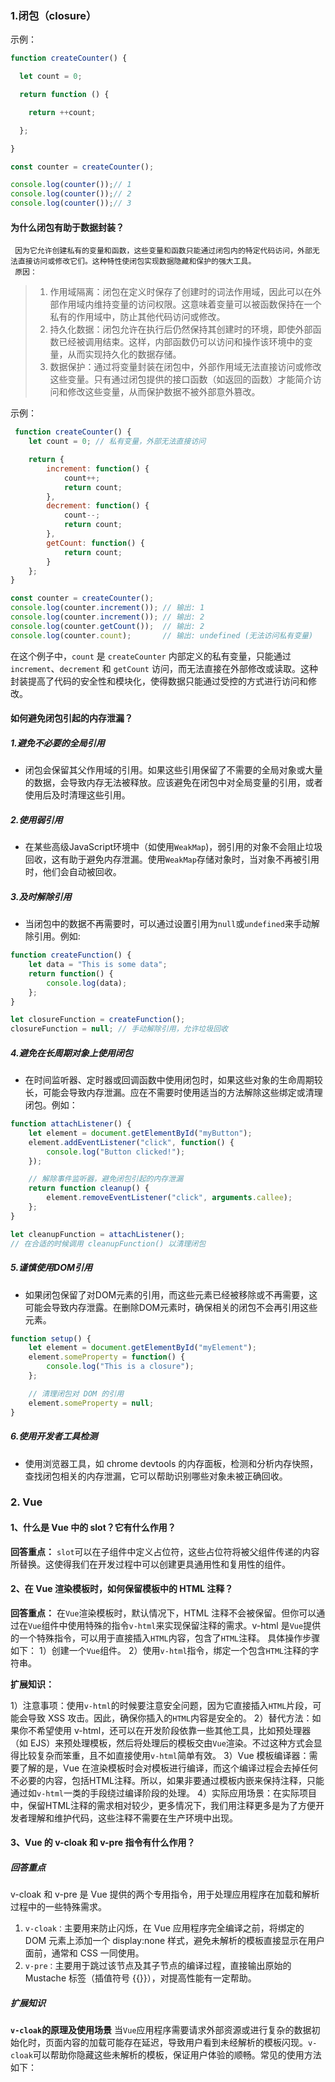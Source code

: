 ### 1.闭包（closure）
示例：
```javascript
function createCounter() {

  let count = 0;

  return function () {

    return ++count;

  };

}

const counter = createCounter();

console.log(counter());// 1
console.log(counter());// 2
console.log(counter());// 3
```
#### 为什么闭包有助于数据封装？
	 因为它允许创建私有的变量和函数，这些变量和函数只能通过闭包内的特定代码访问，外部无法直接访问或修改它们。这种特性使闭包实现数据隐藏和保护的强大工具。
	 原因：
> 	1. 作用域隔离：闭包在定义时保存了创建时的词法作用域，因此可以在外部作用域内维持变量的访问权限。这意味着变量可以被函数保持在一个私有的作用域中，防止其他代码访问或修改。
> 	2.  持久化数据：闭包允许在执行后仍然保持其创建时的环境，即使外部函数已经被调用结束。这样，内部函数仍可以访问和操作该环境中的变量，从而实现持久化的数据存储。
> 	3. 数据保护：通过将变量封装在闭包中，外部作用域无法直接访问或修改这些变量。只有通过闭包提供的接口函数（如返回的函数）才能简介访问和修改这些变量，从而保护数据不被外部意外篡改。

示例：
```javascript
 function createCounter() {
    let count = 0; // 私有变量，外部无法直接访问

    return {
        increment: function() {
            count++;
            return count;
        },
        decrement: function() {
            count--;
            return count;
        },
        getCount: function() {
            return count;
        }
    };
}

const counter = createCounter();
console.log(counter.increment()); // 输出: 1
console.log(counter.increment()); // 输出: 2
console.log(counter.getCount());  // 输出: 2
console.log(counter.count);       // 输出: undefined (无法访问私有变量)
```
在这个例子中，`count` 是 `createCounter` 内部定义的私有变量，只能通过 `increment`、`decrement` 和 `getCount` 访问，而无法直接在外部修改或读取。这种封装提高了代码的安全性和模块化，使得数据只能通过受控的方式进行访问和修改。
#### 如何避免闭包引起的内存泄漏？
##### 1.避免不必要的全局引用
- 闭包会保留其父作用域的引用。如果这些引用保留了不需要的全局对象或大量的数据，会导致内存无法被释放。应该避免在闭包中对全局变量的引用，或者使用后及时清理这些引用。
##### 2.使用弱引用
- 在某些高级JavaScript环境中（如使用`WeakMap`)，弱引用的对象不会阻止垃圾回收，这有助于避免内存泄漏。使用`WeakMap`存储对象时，当对象不再被引用时，他们会自动被回收。
##### 3.及时解除引用
- 当闭包中的数据不再需要时，可以通过设置引用为`null`或`undefined`来手动解除引用。例如:
```javascript
function createFunction() {
    let data = "This is some data";
    return function() {
        console.log(data);
    };
}

let closureFunction = createFunction();
closureFunction = null; // 手动解除引用，允许垃圾回收
```
##### 4.避免在长周期对象上使用闭包
- 在时间监听器、定时器或回调函数中使用闭包时，如果这些对象的生命周期较长，可能会导致内存泄漏。应在不需要时使用适当的方法解除这些绑定或清理闭包。例如：
```javascript
function attachListener() {
    let element = document.getElementById("myButton");
    element.addEventListener("click", function() {
        console.log("Button clicked!");
    });

    // 解除事件监听器，避免闭包引起的内存泄漏
    return function cleanup() {
        element.removeEventListener("click", arguments.callee);
    };
}

let cleanupFunction = attachListener();
// 在合适的时候调用 cleanupFunction() 以清理闭包
```
##### 5.谨慎使用DOM引用
- 如果闭包保留了对DOM元素的引用，而这些元素已经被移除或不再需要，这可能会导致内存泄露。在删除DOM元素时，确保相关的闭包不会再引用这些元素。
```javascript
function setup() {
    let element = document.getElementById("myElement");
    element.someProperty = function() {
        console.log("This is a closure");
    };

    // 清理闭包对 DOM 的引用
    element.someProperty = null;
}
```
##### 6.使用开发者工具检测
- 使用浏览器工具，如 chrome devtools 的内存面板，检测和分析内存快照，查找闭包相关的内存泄漏，它可以帮助识别哪些对象未被正确回收。



### 2. Vue
#### 1、什么是 Vue 中的 slot？它有什么作用？

**回答重点：**
`slot`可以在子组件中定义占位符，这些占位符将被父组件传递的内容所替换。这使得我们在开发过程中可以创建更具通用性和复用性的组件。

#### 2、在 Vue 渲染模板时，如何保留模板中的 HTML 注释？

**回答重点：**
在`Vue`渲染模板时，默认情况下，HTML 注释不会被保留。但你可以通过在`Vue`组件中使用特殊的指令`v-html`来实现保留注释的需求。v-html 是`Vue`提供的一个特殊指令，可以用于直接插入`HTML`内容，包含了`HTML`注释。
具体操作步骤如下：
1）创建一个`Vue`组件。
2）使用`v-html`指令，绑定一个包含`HTML`注释的字符串。

**扩展知识：**

1）注意事项：使用`v-html`的时候要注意安全问题，因为它直接插入`HTML`片段，可能会导致 XSS 攻击。因此，确保你插入的`HTML`内容是安全的。
2）替代方法：如果你不希望使用 v-html，还可以在开发阶段依靠一些其他工具，比如预处理器（如 EJS）来预处理模板，然后将处理后的模板交由`Vue`渲染。不过这种方式会显得比较复杂而笨重，且不如直接使用`v-html`简单有效。
3）Vue 模板编译器：需要了解的是，Vue 在渲染模板时会对模板进行编译，而这个编译过程会去掉任何不必要的内容，包括HTML注释。所以，如果非要通过模板内嵌来保持注释，只能通过如`v-html`一类的手段绕过编译阶段的处理。
4）实际应用场景：在实际项目中，保留HTML注释的需求相对较少，更多情况下，我们用注释更多是为了方便开发者理解和维护代码，这些注释不需要在生产环境中出现。

#### 3、Vue 的 v-cloak 和 v-pre 指令有什么作用？

##### **回答重点**
v-cloak 和 v-pre 是 Vue 提供的两个专用指令，用于处理应用程序在加载和解析过程中的一些特殊需求。
1. `v-cloak：`主要用来防止闪烁，在 Vue 应用程序完全编译之前，将绑定的 DOM 元素上添加一个 display:none 样式，避免未解析的模板直接显示在用户面前，通常和 CSS 一同使用。
2. `v-pre：`主要用于跳过该节点及其子节点的编译过程，直接输出原始的 Mustache 标签（插值符号 {{}}），对提高性能有一定帮助。

##### **扩展知识**
**`v-cloak`的原理及使用场景**
当`Vue`应用程序需要请求外部资源或进行复杂的数据初始化时，页面内容的加载可能存在延迟，导致用户看到未经解析的模板闪现。`v-cloak`可以帮助你隐藏这些未解析的模板，保证用户体验的顺畅。常见的使用方法如下：
